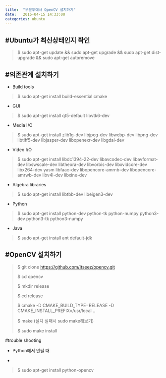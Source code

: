 ```yaml
---
title:  "우분투에서 OpenCV 설치하기"
date:   2015-04-15 14:33:00
categories: ubuntu
---
```


#Ubuntu가 최신상태인지 확인
-
> $ sudo apt-get update && sudo apt-get upgrade && sudo apt-get dist-upgrade && sudo apt-get autoremove

#의존관계 설치하기
-
* Build tools

> $ sudo apt-get install build-essential cmake

* GUI

> $ sudo apt-get install qt5-default libvtk6-dev

* Media I/O

> $ sudo apt-get install zlib1g-dev libjpeg-dev libwebp-dev libpng-dev libtiff5-dev libjasper-dev libopenexr-dev libgdal-dev

* Video I/O

> $ sudo apt-get install libdc1394-22-dev libavcodec-dev libavformat-dev libswscale-dev libtheora-dev libvorbis-dev libxvidcore-dev libx264-dev yasm libfaac-dev libopencore-amrnb-dev libopencore-amrwb-dev libv4l-dev libxine-dev


* Algebra libraries

> $ sudo apt-get install libtbb-dev libeigen3-dev

* Python

> $ sudo apt-get install python-dev python-tk python-numpy python3-dev python3-tk python3-numpy

* Java

> $ sudo apt-get install ant default-jdk

#OpenCV 설치하기
-
> $ git clone https://github.com/Itseez/opencv.git
>
> $ cd opencv
>
> $ mkdir release
>
> $ cd release
>
> $ cmake -D CMAKE_BUILD_TYPE=RELEASE -D CMAKE_INSTALL_PREFIX=/usr/local ..
>
> $ make (설치 실패시 sudo make해보기)
>
> $ sudo make install

#trouble shooting

* Python에서 안될 때
-
> $ sudo apt-get install python-opencv

